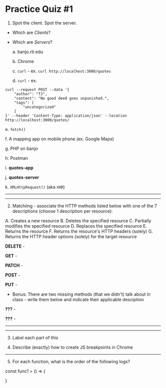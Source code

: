 # Practice Quiz #1

1) Spot the client. Spot the server.
- Which are *Clients*?
- Which are *Servers*?
  
  a. banjo.rit.edu


  b. Chrome


  c. `curl` - ex. `curl http://localhost:3000/quotes`


  d. `curl` - ex.

```
curl --request POST --data '{
    "author": "TJ",
    "content": "No good deed goes unpunished.",
    "tags": [
        "uncategorized"
    ]
}' --header 'Content-Type: application/json' --location http://localhost:3000/quotes/
```

  e. `fetch()`


  f. A mapping app on mobile phone (ex. Google Maps)


  g. PHP on banjo


  h. Postman


  i. **quotes-app**


  j. **quotes-server**


  k. `XMLHttpRequest()` (aka `XHR`)


---
---


2) Matchiing - associate the HTTP methods listed below with one of the 7 descriptions (choose 1 description per resource):

A. Creates a new resource
B. Deletes the specified resource
C. Partially modifies the specified resource
D. Replaces the specified resource
E. Returns the resource
F. Returns the resource's HTTP headers (solely)
G. Returns the HTTP header options (solely) for the target resource


**DELETE** -

**GET** -

**PATCH** -

**POST** -

**PUT** -

- Bonus: There are two missing methods (that we didn't) talk about in class - write them below and indicate their applicable desciption
  
**???** - 

**???** - 


---
---

3) Label each part of this

  


5) Describe (exactly) how to create JS breakpoints in Chrome



---

5) For each function, what is the order of the following logs?


const func1 = () => {
  

}
